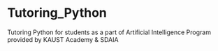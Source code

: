 # Tutoring_Python
Tutoring Python for students as a part of Artificial Intelligence Program provided by KAUST Academy &amp; SDAIA
